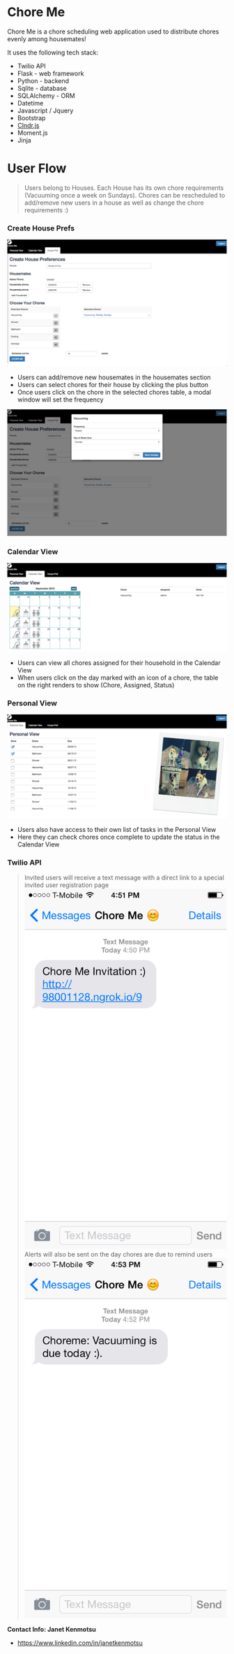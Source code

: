 # Chore Me

Chore Me is a chore scheduling web application used to distribute chores evenly among housemates!

It uses the following tech stack:
  - Twilio API
  - Flask - web framework
  - Python - backend
  - Sqlite - database
  - SQLAlchemy - ORM
  - Datetime
  - Javascript / Jquery
  - Bootstrap
  - [Clndr.js](http://kylestetz.github.io/CLNDR/)
  - Moment.js
  - Jinja

# User Flow

> Users belong to Houses. 
> Each House has its own chore requirements (Vacuuming once a week on Sundays).
> Chores can be rescheduled to add/remove new users in a house as well as change the chore requirements :)

### Create House Prefs
![house preferences](https://raw.githubusercontent.com/janet/choreme/master/static/img/readme-house-pref.png)
* Users can add/remove new housemates in the housemates section
* Users can select chores for their house by clicking the plus button
* Once users click on the chore in the selected chores table, a modal window will set the frequency

![modal window for chores requirements](https://raw.githubusercontent.com/janet/choreme/master/static/img/readme-modal.png)

### Calendar View
![Calendar View](https://raw.githubusercontent.com/janet/choreme/master/static/img/readme-calendar-view-selected.png)
* Users can view all chores assigned for their household in the Calendar View
* When users click on the day marked with an icon of a chore, the table on the right renders to show (Chore, Assigned, Status)

### Personal View
![Personal View](https://raw.githubusercontent.com/janet/choreme/master/static/img/readme-personal-view.png)
* Users also have access to their own list of tasks in the Personal View
* Here they can check chores once complete to update the status in the Calendar View

### Twilio API
> Invited users will receive a text message with a direct link to a special invited user registration page
![Invite](https://raw.githubusercontent.com/janet/choreme/master/static/img/readme-twilio-invite.png)
> Alerts will also be sent on the day chores are due to remind users 
![Alert](https://raw.githubusercontent.com/janet/choreme/master/static/img/readme-twilio-alert.png)

**Contact Info: Janet Kenmotsu**
- https://www.linkedin.com/in/janetkenmotsu


